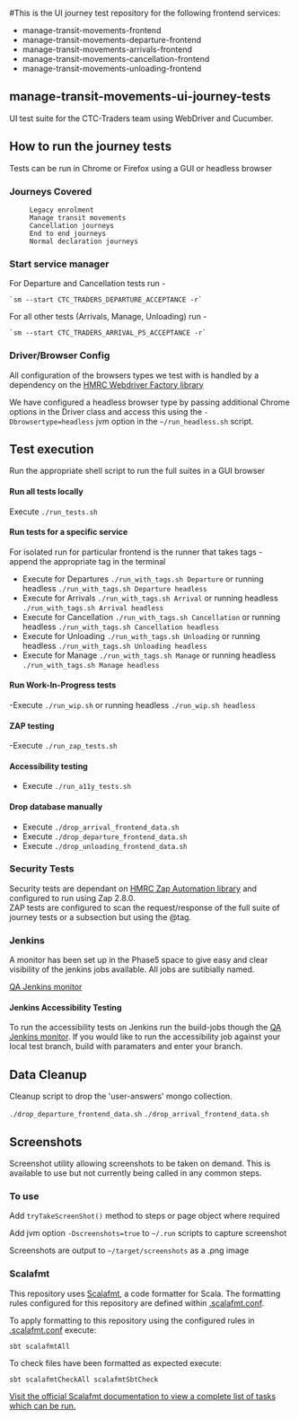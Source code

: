 #This is the UI journey test repository for the following frontend services:
- manage-transit-movements-frontend
- manage-transit-movements-departure-frontend
- manage-transit-movements-arrivals-frontend
- manage-transit-movements-cancellation-frontend
- manage-transit-movements-unloading-frontend

## manage-transit-movements-ui-journey-tests
UI test suite for the CTC-Traders team using WebDriver and Cucumber.  

## How to run the journey tests
Tests can be run in Chrome or Firefox using a GUI or headless browser

### Journeys Covered
```
     Legacy enrolment
     Manage transit movements
     Cancellation journeys
     End to end journeys
     Normal declaration journeys
```

### Start service manager
For Departure and Cancellation tests run -

    `sm --start CTC_TRADERS_DEPARTURE_ACCEPTANCE -r`

For all other tests (Arrivals, Manage, Unloading) run -

    `sm --start CTC_TRADERS_ARRIVAL_P5_ACCEPTANCE -r`


### Driver/Browser Config
All configuration of the browsers types we test with is handled by a dependency on the [HMRC Webdriver Factory library](https://github.com/hmrc/webdriver-factory)

We have configured a headless browser type by passing additional Chrome options in the Driver class and access this using the `-Dbrowsertype=headless` jvm option in the `~/run_headless.sh` script.

## Test execution
Run the appropriate shell script to run the full suites in a GUI browser

#### Run all tests locally
Execute `./run_tests.sh`

#### Run tests for a specific service
For isolated run for particular frontend is the runner that takes tags - append the appropriate tag in the terminal
- Execute for Departures `./run_with_tags.sh Departure` or running headless `./run_with_tags.sh Departure headless`
- Execute for Arrivals `./run_with_tags.sh Arrival` or running headless `./run_with_tags.sh Arrival headless`
- Execute for Cancellation `./run_with_tags.sh Cancellation` or running headless `./run_with_tags.sh Cancellation headless`
- Execute for Unloading `./run_with_tags.sh Unloading` or running headless `./run_with_tags.sh Unloading headless`
- Execute for Manage `./run_with_tags.sh Manage` or running headless `./run_with_tags.sh Manage headless`

#### Run Work-In-Progress tests
-Execute `./run_wip.sh` or running headless `./run_wip.sh headless`

#### ZAP testing
-Execute `./run_zap_tests.sh`

#### Accessibility testing
- Execute `./run_a11y_tests.sh`

#### Drop database manually
- Execute `./drop_arrival_frontend_data.sh`
- Execute `./drop_departure_frontend_data.sh`
- Execute `./drop_unloading_frontend_data.sh`

### Security Tests
Security tests are dependant on [HMRC Zap Automation library](https://github.com/hmrc/zap-automation) and configured to run using Zap 2.8.0.  
ZAP tests are configured to scan the request/response of the full suite of journey tests or a subsection but using the @tag.

### Jenkins
A monitor has been set up in the Phase5 space to give easy and clear visibility of the jenkins jobs available. All jobs are sutibially named.

[QA Jenkins monitor](https://build.tax.service.gov.uk/job/Common%20Transit%20Convention%20Traders%20Phase%205/view/QA%20Monitor/)


#### Jenkins Accessibility Testing
To run the accessibility tests on Jenkins run the build-jobs though the [QA Jenkins monitor](https://build.tax.service.gov.uk/job/Common%20Transit%20Convention%20Traders%20Phase%205/view/QA%20Monitor/). If you would like to run the accessibility job against your local test branch, build with paramaters and enter your branch.

## Data Cleanup
Cleanup script to drop the 'user-answers' mongo collection.

`./drop_departure_frontend_data.sh`
`./drop_arrival_frontend_data.sh`

## Screenshots
Screenshot utility allowing screenshots to be taken on demand. This is available to use but not currently being called in any common steps.

### To use
Add `tryTakeScreenShot()` method to steps or page object where required

Add jvm option `-Dscreenshots=true` to `~/.run` scripts to capture screenshot

Screenshots are output to `~/target/screenshots` as a .png image

### Scalafmt
 This repository uses [Scalafmt](https://scalameta.org/scalafmt/), a code formatter for Scala. The formatting rules configured for this repository are defined within [.scalafmt.conf](.scalafmt.conf).

 To apply formatting to this repository using the configured rules in [.scalafmt.conf](.scalafmt.conf) execute:

 ```
 sbt scalafmtAll
 ```

 To check files have been formatted as expected execute:

 ```
 sbt scalafmtCheckAll scalafmtSbtCheck
 ```

[Visit the official Scalafmt documentation to view a complete list of tasks which can be run.](https://scalameta.org/scalafmt/docs/installation.html#task-keys)